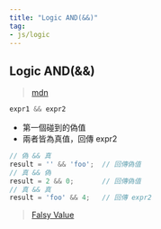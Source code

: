 ```yaml
---
title: "Logic AND(&&)"
tag: 
- js/logic
---
```

## Logic AND(&&)
>[mdn](https://developer.mozilla.org/en-US/docs/Web/JavaScript/Reference/Operators/Logical_AND)

```js
expr1 && expr2
```
- 第一個碰到的偽值
- 兩者皆為真值，回傳 expr2
```js
// 偽 && 真
result = '' && 'foo';  // 回傳偽值
// 真 && 偽
result = 2 && 0;       // 回傳偽值
// 真 && 真
result = 'foo' && 4;   // 回傳 expr2
```

>[Falsy Value](Falsy%20Value.md)
